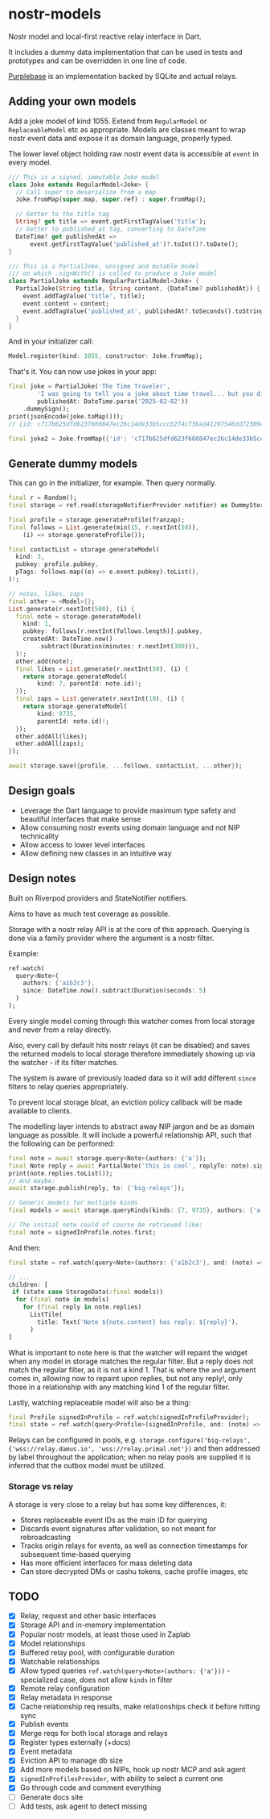 # nostr-models

Nostr model and local-first reactive relay interface in Dart.

It includes a dummy data implementation that can be used in tests and prototypes and can be overridden in one line of code.

[Purplebase](https://github.com/purplebase/purplebase) is an implementation backed by SQLite and actual relays.

## Adding your own models

Add a joke model of kind 1055. Extend from `RegularModel` or `ReplaceableModel` etc as appropriate. Models are classes meant to wrap nostr event data and expose it as domain language, properly typed.

The lower level object holding raw nostr event data is accessible at `event` in every model.

```dart
/// This is a signed, immutable Joke model
class Joke extends RegularModel<Joke> {
  // Call super to deserialize from a map
  Joke.fromMap(super.map, super.ref) : super.fromMap();

  // Getter to the title tag
  String? get title => event.getFirstTagValue('title');
  // Getter to published_at tag, converting to DateTime
  DateTime? get publishedAt =>
      event.getFirstTagValue('published_at')?.toInt()?.toDate();
}

/// This is a PartialJoke, unsigned and mutable model
/// on which .signWith() is called to produce a Joke model
class PartialJoke extends RegularPartialModel<Joke> {
  PartialJoke(String title, String content, {DateTime? publishedAt}) {
    event.addTagValue('title', title);
    event.content = content;
    event.addTagValue('published_at', publishedAt?.toSeconds().toString());
  }
}
```

And in your initializer call:

```dart
Model.register(kind: 1055, constructor: Joke.fromMap);
```

That's it. You can now use jokes in your app:

```dart
final joke = PartialJoke('The Time Traveler',
        'I was going to tell you a joke about time travel... but you didn\'t like it.',
        publishedAt: DateTime.parse('2025-02-02'))
    .dummySign();
print(jsonEncode(joke.toMap()));
// {id: c717b625dfd623f660847ec26c14de33b5cccb2f4cf3bad41297546dd7230941, content: I was going to tell you a joke about time travel... but you didn't like it., created_at: 1744851226, pubkey: f907e6c86c02efe9e26c2d028c6d5112e19308e3cc54a3ff016ac0e9e1af0ff1, kind: 1055, tags: [[title, The Time Traveler], [published_at, 1738465200]], sig: null}

final joke2 = Joke.fromMap({'id': 'c717b625dfd623f660847ec26c14de33b5cccb2f4cf3bad41297546dd7230941', 'content': 'I was going to tell you a joke about time travel... but you didn\'t like it.', 'created_at': 1744851226, 'pubkey': 'f907e6c86c02efe9e26c2d028c6d5112e19308e3cc54a3ff016ac0e9e1af0ff1', 'kind': 1055, 'tags': [['title', 'The Time Traveler'], ['published_at', 1738465200]], 'sig': null}, ref);
```

## Generate dummy models

This can go in the initializer, for example. Then query normally.

```dart
final r = Random();
final storage = ref.read(storageNotifierProvider.notifier) as DummyStorageNotifier;

final profile = storage.generateProfile(franzap);
final follows = List.generate(min(15, r.nextInt(50)),
    (i) => storage.generateProfile());

final contactList = storage.generateModel(
  kind: 3,
  pubkey: profile.pubkey,
  pTags: follows.map((e) => e.event.pubkey).toList(),
)!;

// notes, likes, zaps
final other = <Model>{};
List.generate(r.nextInt(500), (i) {
  final note = storage.generateModel(
    kind: 1,
    pubkey: follows[r.nextInt(follows.length)].pubkey,
    createdAt: DateTime.now()
        .subtract(Duration(minutes: r.nextInt(300))),
  )!;
  other.add(note);
  final likes = List.generate(r.nextInt(50), (i) {
    return storage.generateModel(
        kind: 7, parentId: note.id)!;
  });
  final zaps = List.generate(r.nextInt(10), (i) {
    return storage.generateModel(
        kind: 9735,
        parentId: note.id)!;
  });
  other.addAll(likes);
  other.addAll(zaps);
});

await storage.save({profile, ...follows, contactList, ...other});
```

## Design goals

 - Leverage the Dart language to provide maximum type safety and beautiful interfaces that make sense
 - Allow consuming nostr events using domain language and not NIP technicality
 - Allow access to lower level interfaces
 - Allow defining new classes in an intuitive way

## Design notes

Built on Riverpod providers and StateNotifier notifiers.

Aims to have as much test coverage as possible.

Storage with a nostr relay API is at the core of this approach. Querying is done via a family provider where the argument is a nostr filter.

Example:

```dart
ref.watch(
  query<Note>(
    authors: {'a1b2c3'},
    since: DateTime.now().subtract(Duration(seconds: 5)
  )
);
```

Every single model coming through this watcher comes from local storage and never from a relay directly. 

Also, every call by default hits nostr relays (it can be disabled) and saves the returned models to local storage therefore immediately showing up via the watcher - if its filter matches.

The system is aware of previously loaded data so it will add different `since` filters to relay queries appropriately.

To prevent local storage bloat, an eviction policy callback will be made available to clients.

The modelling layer intends to abstract away NIP jargon and be as domain language as possible. It will include a powerful relationship API, such that the following can be performed:

```dart
final note = await storage.query<Note>(authors: {'a'});
final Note reply = await PartialNote('this is cool', replyTo: note).signWith(signer);
print(note.replies.toList());
// And maybe:
await storage.publish(reply, to: {'big-relays'});

// Generic models for multiple kinds
final models = await storage.queryKinds(kinds: {7, 9735}, authors: {'a'});

// The initial note could of course be retrieved like:
final note = signedInProfile.notes.first;
```

And then:

```dart
final state = ref.watch(query<Note>(authors: {'a1b2c3'}, and: (note) => {note.replies}));

// ...
children: [
 if (state case StorageData(:final models))
  for (final note in models)
    for (final reply in note.replies)
      ListTile(
        title: Text('Note ${note.content} has reply: ${reply}'),
      )
]
```

What is important to note here is that the watcher will repaint the widget when any model in storage matches the regular filter. But a reply does not match the regular filter, as it is not a kind 1. That is where the `and` argument comes in, allowing now to repaint upon replies, but not any reply!, only those in a relationship with any matching kind 1 of the regular filter.

Lastly, watching replaceable model will also be a thing:

```dart
final Profile signedInProfile = ref.watch(signedInProfileProvider);
final state = ref.watch(query<Profile>(signedInProfile, and: (note) => {note.following}));
```

Relays can be configured in pools, e.g. `storage.configure('big-relays', {'wss://relay.damus.io', 'wss://relay.primal.net'})` and then addressed by label throughout the application; when no relay pools are supplied it is inferred that the outbox model must be utilized.

### Storage vs relay

A storage is very close to a relay but has some key differences, it:

 - Stores replaceable event IDs as the main ID for querying
 - Discards event signatures after validation, so not meant for rebroadcasting
 - Tracks origin relays for events, as well as connection timestamps for subsequent time-based querying
 - Has more efficient interfaces for mass deleting data
 - Can store decrypted DMs or cashu tokens, cache profile images, etc

## TODO

 - [x] Relay, request and other basic interfaces
 - [x] Storage API and in-memory implementation
 - [x] Popular nostr models, at least those used in Zaplab
 - [x] Model relationships
 - [x] Buffered relay pool, with configurable duration
 - [x] Watchable relationships
 - [x] Allow typed queries `ref.watch(query<Note>(authors: {'a'}))` - specialized case, does not allow `kinds` in filter
 - [x] Remote relay configuration
 - [x] Relay metadata in response
 - [x] Cache relationship req results, make relationships check it before hitting sync
 - [x] Publish events
 - [x] Merge reqs for both local storage and relays
 - [x] Register types externally (+docs)
 - [x] Event metadata
 - [x] Eviction API to manage db size
 - [x] Add more models based on NIPs, hook up nostr MCP and ask agent
 - [x] `signedInProfilesProvider`, with ability to select a current one
 - [x] Go through code and comment everything
 - [ ] Generate docs site
 - [ ] Add tests, ask agent to detect missing